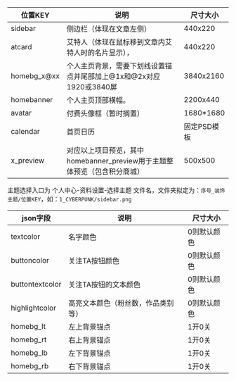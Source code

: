 
位置KEY|说明|尺寸大小
---|---|---
sidebar|侧边栏（体现在文章左侧）|440x220
atcard|艾特人（体现在鼠标移到文章内艾特人时的名片显示），|440x220
homebg_x@xx|个人主页背景，需要下划线设置锚点并尾部加上@1x和@2x对应1920或3840屏|3840x2160
homebanner|个人主页顶部横幅。|2200x440
avatar|付费头像框（暂时搁置）|1680*1680
calendar|首页日历|固定PSD模板
x_preview|对应以上项目预览，其中homebanner_preview用于主题整体预览（包含积分商城）|500x500

主题选择入口为 个人中心-资料设置-选择主题
文件名，文件夹拟定为：`序号_装饰主题/位置KEY`，如：`1_CYBERPUNK/sidebar.png`

json字段|说明|尺寸大小
---|---|---
textcolor|名字颜色|0则默认颜色
buttoncolor|关注TA按钮颜色|0则默认颜色
buttontextcolor|关注TA按钮的文本颜色|0则默认颜色
highlightcolor|高亮文本颜色（粉丝数，作品类别等）|0则默认颜色
homebg_lt|左上背景锚点|1开0关
homebg_rt|右上背景锚点|1开0关
homebg_lb|左下背景锚点|1开0关
homebg_rb|右下背景锚点|1开0关
